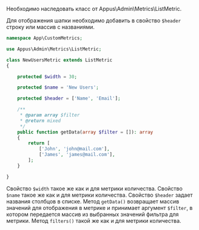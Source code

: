 Необходимо наследовать класс от Appus\Admin\Metrics\ListMetric.

Для отображения шапки необходимо добавить в свойство ```$header``` строку или массив с названиями.


```php
namespace App\CustomMetrics;

use Appus\Admin\Metrics\ListMetric;

class NewUsersMetric extends ListMetric
{

    protected $width = 30;

    protected $name = 'New Users';

    protected $header = ['Name', 'Email'];

    /**
     * @param array $filter
     * @return mixed
     */
    public function getData(array $filter = []): array
    {
        return [
            ['John', 'john@mail.com'],
            ['James', 'james@mail.com'],
        ];
    }

}
```

Свойство ```$width``` такое же как и для метрики количества.
Свойство ```$name``` такое же как и для метрики количества.
Свойство ```$header``` задает названия столбцов в списке.
Метод ```getData()``` возвращает массив значений для отображения в метрике и принимает аргумент ```$filter```, в котором передается массив из выбранных значений фильтра для метрики.
Метод ```filters()``` такой же как и для метрики количества.
